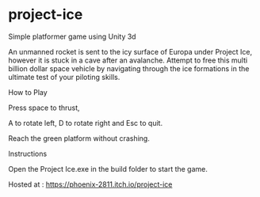 # project-ice
Simple platformer game using Unity 3d

An unmanned rocket is sent to the icy surface of Europa under Project Ice, however it is stuck in a cave after an avalanche. Attempt to free this multi billion dollar space vehicle by navigating through the ice formations in the ultimate test of your piloting skills.

How to Play

Press space to thrust,

A to rotate left, D to rotate right and Esc to quit.

Reach the green platform without crashing.

Instructions

Open the Project Ice.exe in the build folder to start the game.

Hosted at : https://phoenix-2811.itch.io/project-ice
